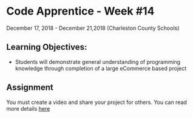 # Code Apprentice - Week #14
December 17, 2018 - December 21,2018 (Charleston County Schools)

## Learning Objectives:
* Students will demonstrate general understanding of programming knowledge through completion of a large eCommerce based project

## Assignment
You must create a video and share your project for others. You can read more details [here](/assignments/week-14.md)
